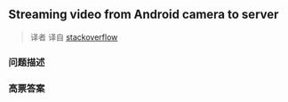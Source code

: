 ## Streaming video from Android camera to server

> 译者 译自 [stackoverflow](http://stackoverflow.com/questions/2550847/streaming-video-from-android-camera-to-server) 

### 问题描述 

### 高票答案 

